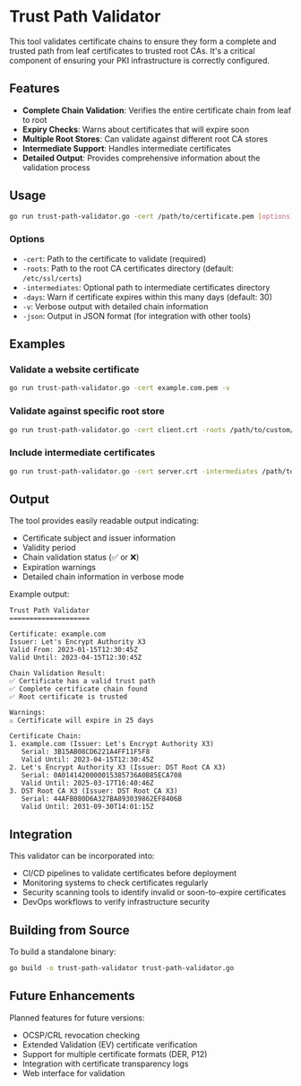 # Trust Path Validator

This tool validates certificate chains to ensure they form a complete and trusted path from leaf certificates to trusted root CAs. It's a critical component of ensuring your PKI infrastructure is correctly configured.

## Features

- **Complete Chain Validation**: Verifies the entire certificate chain from leaf to root
- **Expiry Checks**: Warns about certificates that will expire soon
- **Multiple Root Stores**: Can validate against different root CA stores
- **Intermediate Support**: Handles intermediate certificates
- **Detailed Output**: Provides comprehensive information about the validation process

## Usage

```bash
go run trust-path-validator.go -cert /path/to/certificate.pem [options]
```

### Options

- `-cert`: Path to the certificate to validate (required)
- `-roots`: Path to the root CA certificates directory (default: `/etc/ssl/certs`)
- `-intermediates`: Optional path to intermediate certificates directory
- `-days`: Warn if certificate expires within this many days (default: 30)
- `-v`: Verbose output with detailed chain information
- `-json`: Output in JSON format (for integration with other tools)

## Examples

### Validate a website certificate

```bash
go run trust-path-validator.go -cert example.com.pem -v
```

### Validate against specific root store

```bash
go run trust-path-validator.go -cert client.crt -roots /path/to/custom/ca/store
```

### Include intermediate certificates

```bash
go run trust-path-validator.go -cert server.crt -intermediates /path/to/intermediates
```

## Output

The tool provides easily readable output indicating:

- Certificate subject and issuer information
- Validity period
- Chain validation status (✅ or ❌)
- Expiration warnings
- Detailed chain information in verbose mode

Example output:

```
Trust Path Validator
====================

Certificate: example.com
Issuer: Let's Encrypt Authority X3
Valid From: 2023-01-15T12:30:45Z
Valid Until: 2023-04-15T12:30:45Z

Chain Validation Result:
✅ Certificate has a valid trust path
✅ Complete certificate chain found
✅ Root certificate is trusted

Warnings:
⚠️ Certificate will expire in 25 days

Certificate Chain:
1. example.com (Issuer: Let's Encrypt Authority X3)
   Serial: 3B15AB08CD6221A4FF11F5F8
   Valid Until: 2023-04-15T12:30:45Z
2. Let's Encrypt Authority X3 (Issuer: DST Root CA X3)
   Serial: 0A0141420000015385736A0B85ECA708
   Valid Until: 2025-03-17T16:40:46Z
3. DST Root CA X3 (Issuer: DST Root CA X3)
   Serial: 44AFB080D6A327BA893039862EF8406B
   Valid Until: 2031-09-30T14:01:15Z
```

## Integration

This validator can be incorporated into:

- CI/CD pipelines to validate certificates before deployment
- Monitoring systems to check certificates regularly
- Security scanning tools to identify invalid or soon-to-expire certificates
- DevOps workflows to verify infrastructure security

## Building from Source

To build a standalone binary:

```bash
go build -o trust-path-validator trust-path-validator.go
```

## Future Enhancements

Planned features for future versions:

- OCSP/CRL revocation checking
- Extended Validation (EV) certificate verification
- Support for multiple certificate formats (DER, P12)
- Integration with certificate transparency logs
- Web interface for validation 